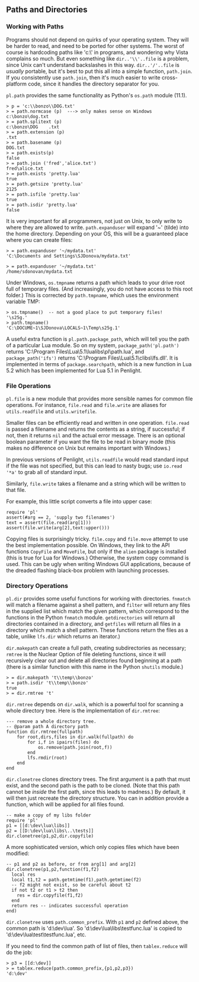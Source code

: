 ## Paths and Directories

### Working with Paths

Programs should not depend on quirks of your operating system. They will be
harder to read, and need to be ported for other systems.  The worst of course is
hardcoding paths like 'c:\\' in programs, and wondering why Vista complains so
much. But even something like `dir..'\\'..file` is a problem, since Unix can't
understand backslashes in this way. `dir..'/'..file` is _usually_ portable, but
it's best to put this all into a simple function, `path.join`. If you
consistently use `path.join`, then it's much easier to write cross-platform code,
since it handles the directory separator for you.

`pl.path` provides the same functionality as Python's `os.path` module (11.1).

    > p = 'c:\\bonzo\\DOG.txt'
    > = path.normcase (p)  ---> only makes sense on Windows
    c:\bonzo\dog.txt
    > = path.splitext (p)
    c:\bonzo\DOG    .txt
    > = path.extension (p)
    .txt
    > = path.basename (p)
    DOG.txt
    > = path.exists(p)
    false
    > = path.join ('fred','alice.txt')
    fred\alice.txt
    > = path.exists 'pretty.lua'
    true
    > = path.getsize 'pretty.lua'
    2125
    > = path.isfile 'pretty.lua'
    true
    > = path.isdir 'pretty.lua'
    false


It is very important for all programmers, not just on Unix, to only write to
where they are allowed to write. `path.expanduser` will expand '~' (tilde) into
the home directory. Depending on your OS, this will be a guaranteed place where
you can create files:

    > = path.expanduser '~/mydata.txt'
    'C:\Documents and Settings\SJDonova/mydata.txt'

    > = path.expanduser '~/mydata.txt'
    /home/sdonovan/mydata.txt

Under Windows, `os.tmpname` returns a path which leads to your drive root full of
temporary files. (And increasingly, you do not have access to this root folder.)
This is corrected by `path.tmpname`, which uses the environment variable TMP:

    > os.tmpname()  -- not a good place to put temporary files!
    '\s25g.'
    > path.tmpname()
    'C:\DOCUME~1\SJDonova\LOCALS~1\Temp\s25g.1'


A useful extra function is `pl.path.package_path`, which will tell you the path
of a particular Lua module.  So on my system, `package_path('pl.path')` returns
'C:\Program Files\Lua\5.1\lualibs\pl\path.lua', and `package_path('ifs')` returns
'C:\Program Files\Lua\5.1\clibs\lfs.dll'. It is implemented in terms of
`package.searchpath`, which is a new function in Lua 5.2 which has been
implemented for Lua 5.1 in Penlight.

### File Operations

`pl.file` is a new module that provides more sensible names for common file
operations. For instance, `file.read` and `file.write` are aliases for
`utils.readfile` and `utils.writefile`.

Smaller files can be efficiently read and written in one operation. `file.read`
is passed a filename and returns the contents as a string, if successful; if not,
then it returns `nil` and the actual error message. There is an optional boolean
parameter if you want the file to be read in binary mode (this makes no
difference on Unix but remains important with Windows.)

In previous versions of Penlight, `utils.readfile` would read standard input if
the file was not specified, but this can lead to nasty bugs; use `io.read '*a'`
to grab all of standard input.

Similarly, `file.write` takes a filename and a string which will be written to
that file.

For example, this little script converts a file into upper case:

    require 'pl'
	assert(#arg == 2, 'supply two filenames')
	text = assert(file.read(arg[1]))
    assert(file.write(arg[2],text:upper()))

Copying files is surprisingly tricky. `file.copy` and `file.move` attempt to use
the best implementation possible. On Windows, they link to the API functions
`CopyFile` and `MoveFile`, but only if the `alien` package is installed (this is
true for Lua for Windows.) Otherwise, the system copy command is used. This can
be ugly when writing Windows GUI applications, because of the dreaded flashing
black-box problem with launching processes.

### Directory Operations

`pl.dir` provides some useful functions for working with directories. `fnmatch`
will match a filename against a shell pattern, and `filter` will return any files
in the supplied list which match the given pattern, which correspond to the
functions in the Python `fnmatch` module. `getdirectories` will return all
directories contained in a directory, and `getfiles` will return all files in a
directory which match a shell pattern. These functions return the files as a
table, unlike `lfs.dir` which returns an iterator.)

`dir.makepath` can create a full path, creating subdirectories as necessary;
`rmtree` is the Nuclear Option of file deleting functions, since it will
recursively clear out and delete all directories found beginning at a path (there
is a similar function with this name in the Python `shutils` module.)

    > = dir.makepath 't\\temp\\bonzo'
    > = path.isdir 't\\temp\\bonzo'
    true
    > = dir.rmtree 't'

`dir.rmtree` depends on `dir.walk`, which is a powerful tool for scanning a whole
directory tree. Here is the implementation of `dir.rmtree`:

    --- remove a whole directory tree.
    -- @param path A directory path
    function dir.rmtree(fullpath)
        for root,dirs,files in dir.walk(fullpath) do
            for i,f in ipairs(files) do
                os.remove(path.join(root,f))
            end
            lfs.rmdir(root)
        end
    end


`dir.clonetree` clones directory trees. The first argument is a path that must
exist, and the second path is the path to be cloned. (Note that this path cannot
be _inside_ the first path, since this leads to madness.)  By default, it will
then just recreate the directory structure. You can in addition provide a
function, which will be applied for all files found.

    -- make a copy of my libs folder
    require 'pl'
    p1 = [[d:\dev\lua\libs]]
    p2 = [[D:\dev\lua\libs\..\tests]]
    dir.clonetree(p1,p2,dir.copyfile)

A more sophisticated version, which only copies files which have been modified:

    -- p1 and p2 as before, or from arg[1] and arg[2]
    dir.clonetree(p1,p2,function(f1,f2)
      local res
      local t1,t2 = path.getmtime(f1),path.getmtime(f2)
	  -- f2 might not exist, so be careful about t2
      if not t2 or t1 > t2 then
        res = dir.copyfile(f1,f2)
      end
      return res -- indicates successful operation
    end)

`dir.clonetree` uses `path.common_prefix`. With `p1` and `p2` defined above, the
common path is 'd:\dev\lua'. So 'd:\dev\lua\libs\testfunc.lua' is copied to
'd:\dev\lua\test\testfunc.lua', etc.

If you need to find the common path of list of files, then `tablex.reduce` will
do the job:

    > p3 = [[d:\dev]]
    > = tablex.reduce(path.common_prefix,{p1,p2,p3})
    'd:\dev'

